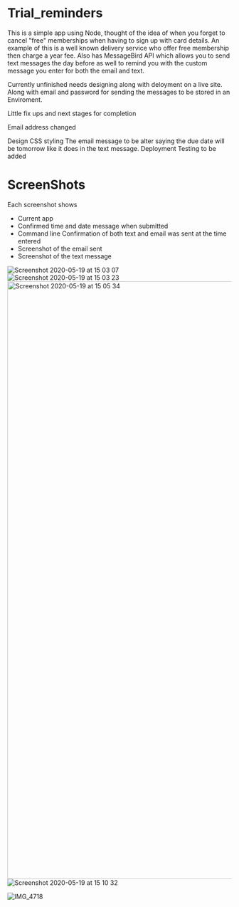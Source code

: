 # Trial_reminders

This is a simple app using Node, thought of the idea of when you forget to cancel "free" memberships when having to sign up with card details. An example of this is a well known delivery service who offer free membership then charge a year fee. Also has MessageBird API which allows you to send text messages the day before as well to remind you with the custom message you enter for both the email and text.  

Currently unfinished needs designing along with deloyment on a live site. Along with email and password for sending the messages to be stored in an Enviroment.

Little fix ups and next stages for completion 

Email  address changed

Design CSS styling
The email message to be alter saying the due date will be tomorrow like it does in the text message.
Deployment
Testing to be added


# ScreenShots
Each screenshot shows 

* Current app 
* Confirmed time and date message when submitted
* Command line Confirmation of both text and email was sent at the time entered
* Screenshot of the email sent 
* Screenshot of the text message 


![Screenshot 2020-05-19 at 15 03 07](https://user-images.githubusercontent.com/57540755/82337732-009b6a80-99e4-11ea-8eb3-396c68751e3c.png)
![Screenshot 2020-05-19 at 15 03 23](https://user-images.githubusercontent.com/57540755/82337979-422c1580-99e4-11ea-9667-71bfae6fb98f.png)
<img width="1343" alt="Screenshot 2020-05-19 at 15 05 34" src="https://user-images.githubusercontent.com/57540755/82338068-5a9c3000-99e4-11ea-932c-843fe0e64f33.png">
![Screenshot 2020-05-19 at 15 10 32](https://user-images.githubusercontent.com/57540755/82338147-71db1d80-99e4-11ea-83f0-54aa378527c9.png)

![IMG_4718](https://user-images.githubusercontent.com/57540755/82338370-bbc40380-99e4-11ea-99de-7cec93e384e6.PNG)
